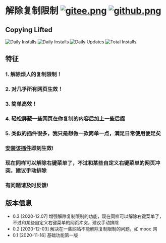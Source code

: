 # 解除复制限制 [![gitee.png](https://palerock.cn/api-provider/files/view?identity=L2FydGljbGUvaW1hZ2UvMjAyMDA2MjkxNTQyMTMwNzVXcWZyU2dTbC5wbmc=&w=20)](https://gitee.com/HGJing/everthing-hook/tree/master/src/plugins/copying-lifted "Gitee")  [![github.png](https://palerock.cn/api-provider/files/view?identity=L2FydGljbGUvaW1hZ2UvMjAyMDA2MjkxNjU3NDkzMDkybWNLRXhHMi5wbmc=&w=20)](https://github.com/canguser/hooker-js/tree/master/src/plugins/copying-lifted "Github")
## Copying Lifted

![Daily Installs](https://palerock.cn/node-service/images/greasyfork/views-info/416195)
![Daily Installs](https://palerock.cn/node-service/images/greasyfork/stats/daily-installs/416195)
![Daily Updates](https://palerock.cn/node-service/images/greasyfork/stats/daily-updates/416195)
![Total Installs](https://palerock.cn/node-service/images/greasyfork/stats/total-installs/416195)

## 特征
### 1. 解除烦人的复制限制！
### 2. 对几乎所有网页生效！
### 3. 简单高效！
### 4. 轻松屏蔽一些网页在你复制的内容后加上一些后缀
### 5. 类似的插件很多，我只是想做一款简单一点，满足日常使用便足矣

### [安装该插件](https://greasyfork.org/zh-CN/scripts/416195)即刻生效!

### 现在同样可以解除右键菜单了，不过和某些自定义右键菜单的网页冲突，建议手动排除

### 有问题请及时反馈!

## 版本信息
- 0.3 [2020-12.07] 增强解除复制限制的功能，现在同样可以解除右键菜单了，不过和某些自定义右键菜单的网页冲突，建议手动排除
- 0.2 [2020-12-03] 解决在一些网站不能解除复制限制的问题，如 mooc 网
- 0.1 [2020-11-16] 基础功能第一版

